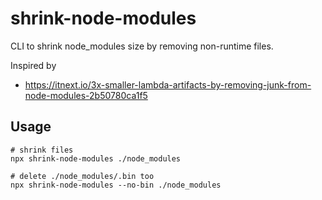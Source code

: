# shrink-node-modules
CLI to shrink node_modules size by removing non-runtime files.

Inspired by

- https://itnext.io/3x-smaller-lambda-artifacts-by-removing-junk-from-node-modules-2b50780ca1f5

## Usage

```shell
# shrink files
npx shrink-node-modules ./node_modules

# delete ./node_modules/.bin too
npx shrink-node-modules --no-bin ./node_modules
```

